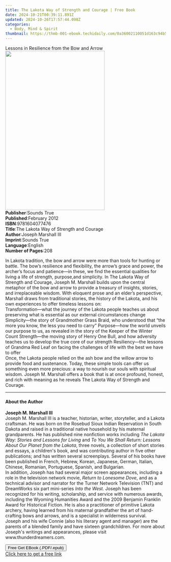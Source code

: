 ```yaml
---
title: The Lakota Way of Strength and Courage | Free Book
date: 2024-10-21T00:39:11.891Z
updated: 2024-10-26T17:57:44.098Z
categories:
  - Body, Mind & Spirit
thumbnail: https://thmb-001-ebook.techidaily.com/0a36002110051d163c94b564cd23b5c375eebb6fc6191d5b7b331fd2beca61b4.jpg
---
```

<main id="book-container">
  <div class="flex flex-col">
    <div class="book-brief flex-1 py-6 px-4 sm:p-6 md:py-10 md:px-8">
      <!-- brief-->
      <div class="book-brief-main">
        Lessons in Resilience from the Bow and Arrow
      </div>
    </div>
    <div
      class="book-meta-info flex-1 grid gap-4 col-start-1 col-end-3 row-start-1 sm:mb-6 sm:grid-cols-4 lg:gap-6 lg:col-start-2 lg:row-end-6 lg:row-span-6 lg:mb-0"
    >
      <div
        class="book-meta-info-left place-content-center mt-4 p-4 text-sm leading-6 col-start-2 col-span-2 dark:text-slate-400"
      >
        <img
          class="w-full h-500 object-cover rounded-lg sm:h-255 sm:col-span-2 lg:col-span-full"
          src="https://img-001-ebook.techidaily.com/22fed8bb19d00a7ca008ecc143db041bdcf37216b24b876c9900af528b1a73f3.jpg"
          alt=""
          width="312"
          height="500"
        />
      </div>
      <div
        class="book-meta-info-right mt-2 col-start-1 row-start-2 col-span-3 self-center"
      >
        <!-- meta data  -->
        <div class="flex flex-col px-4 md:px-8">
          <div class="flex-1">
            <strong>Publisher</strong>:<span class="px-2">Sounds True</span>
          </div>
          <div class="flex-1">
            <strong>Published</strong>:<span class="px-2">February 2012</span>
          </div>
          <div class="flex-1">
            <strong>ISBN</strong>:<span class="px-2">9781604077476</span>
          </div>
          <div class="flex-1">
            <strong>Title</strong>:<span class="px-2"
              >The Lakota Way of Strength and Courage</span
            >
          </div>
          <div class="flex-1">
            <strong>Author</strong>:<span class="px-2"
              >Joseph Marshall III</span
            >
          </div>
          <div class="flex-1">
            <strong>Imprint</strong>:<span class="px-2">Sounds True</span>
          </div>
          <div class="flex-1">
            <strong>Language</strong>:<span class="px-2">English</span>
          </div>
          <div class="flex-1">
            <strong>Number of Pages</strong>:<span class="px-2">208</span>
          </div>
        </div>
      </div>
    </div>
    <div class="book-description flex-1 py-6 px-4 sm:p-6 md:py-10 md:px-8">
      <div class="book-description-main">
        <div accordion-content="" id="description">
          <p>
            In Lakota tradition, the bow and arrow were more than tools for
            hunting or battle. The bow’s resilience and flexibility, the arrow’s
            grace and power, the archer’s focus and patience—in these, we find
            the essential qualities for living a life of strength, purpose,and
            simplicity. In The Lakota Way of Strength and Courage, Joseph M.
            Marshall builds upon the central metaphor of the bow and arrow to
            provide a treasury of insights, stories, and irreplaceable wisdom.
            With eloquent prose and an elder’s perspective, Marshall draws from
            traditional stories, the history of the Lakota, and his own
            experiences to offer timeless lessons on:<br />Transformation—what
            the journey of the Lakota people teaches us about preserving what is
            essential as our external circumstances change Simplicity—the story
            of Grandmother Grass Braid, who understood that “the more you know,
            the less you need to carry” Purpose—how the world unveils our
            purpose to us, as revealed in the story of the Keeper of the Winter
            Count Strength—the moving story of Henry One Bull, and how adversity
            teaches us to develop the true core of our strength Resiliency—the
            lessons of Grandma Red Leaf on facing the challenges of life with
            the best we have to offer<br />Once, the Lakota people relied on the
            ash bow and the willow arrow to provide food and sustenance. Today,
            these simple tools can offer us something even more precious: a way
            to nourish our souls with spiritual wisdom. Joseph M. Marshall
            offers a book that is at once profound, honest, and rich with
            meaning as he reveals The Lakota Way of Strength and Courage.
          </p>
        </div>
        <div class="accordion-fader"></div>
      </div>
    </div>
    <div class="book-excerpts flex-1 py-6 px-4 sm:p-6 md:py-10 md:px-8">
      <!-- excerpts-->
      <div class="book-excerpts-main">
        <hr />
        <h4 class="placeholder placeholder-heading">
          <span>About the Author</span>
        </h4>
        <p></p>
        <p>
          <b>Joseph M. Marshall III</b><br />Joseph M. Marshall III is a
          teacher, historian, writer, storyteller, and a Lakota craftsman. He
          was born on the Rosebud Sioux Indian Reservation in South Dakota and
          raised in a traditional native household by his maternal grandparents.
          He has published nine nonfiction works including
          <i>The Lakota Way: Stories and Lessons for Living </i>and
          <i>To You We Shall Return: Lessons About Our Planet from the Lakota</i
          >, three novels, a collection of short stories and essays, a
          children's book, and was contributing author in five other
          publications; and has written several screenplays. Several of his
          books have been published in French, Hebrew, Korean, Japanese, German,
          Italian, Chinese, Romanian, Portuguese, Spanish, and Bulgarian.<br />In
          addition, Joseph has had several major screen appearances, including a
          role in the television network movie, <i>Return to Lonesome Dove</i>,
          and as a technical advisor and narrator for the Turner Network
          Television (TNT) and DreamWorks six part mini-series
          <i>Into the West. </i>Joseph has been recognized for his writing,
          scholarship, and service with numerous awards, including the Wyoming
          Humanities Award and the 2009 Benjamin Franklin Award for Historical
          Fiction. He is also a practitioner of primitive Lakota archery, having
          learned from his maternal grandfather the art of hand-crafting bows
          and arrows, and is a specialist in wilderness survival.<br />Joseph
          and his wife Connie (also his literary agent and manager) are the
          parents of a blended family and have sixteen grandchildren. For more
          about Joseph's writings and appearances, please visit
          www.thunderdreamers.com.
        </p>
        <p></p>
      </div>
    </div>
    <div
      class="book-about-author flex-1 py-6 px-4 sm:p-6 md:py-10 md:px-8"
    ></div>
    <div class="book-free-get flex-1 py-6 px-4 sm:p-6 md:py-10 md:px-8">
      <button
        id="btn-free-get"
        class="bg-blue-500 hover:bg-blue-700 text-white font-bold py-2 px-4 rounded"
      >
        Free Get EBook (.PDF/.epub)
      </button>
      <div id="countdown-display" class="px-2 text-lg mt-2"></div>
      <a
        id="free-link"
        class="hidden bg-blue-500 hover:bg-blue-700 text-white font-bold py-2 px-4 rounded"
        href="https://www.ebooks.com/en-us/book/210761460/the-lakota-way-of-strength-and-courage/joseph-marshall-iii/"
        target="_blank"
        >Click here to get a free link</a
      >
    </div>
    <script>
      let countdownTime = 0;
      let countdownInterval = null;
      document
        .getElementById('btn-free-get')
        .addEventListener('click', startCountdown);
      function startCountdown() {
        countdownTime = new Date().getTime() + 60000 * 3;
        countdownInterval = setInterval(updateCountdown, 1000);
        document.getElementById('btn-free-get').disabled = true;
        document
          .getElementById('btn-free-get')
          .classList.add('bg-gray-500', 'cursor-not-allowed');
      }
      function updateCountdown() {
        let currentTime = new Date().getTime();
        let timeLeft = countdownTime - currentTime;
        let secondsLeft = Math.floor(timeLeft / 1000);
        document.getElementById('countdown-display').innerHTML =
          `Remaining time: ${secondsLeft} seconds.`;
        if (secondsLeft <= 0) {
          clearInterval(countdownInterval);
          document.getElementById('btn-free-get').classList.add('hidden');
          document.getElementById('free-link').classList.remove('hidden');
          document.getElementById('countdown-display').innerHTML = '';
        }
      }
    </script>
  </div>
</main>

<ins class="adsbygoogle"
      style="display:block"
      data-ad-client="ca-pub-7571918770474297"
      data-ad-slot="8358498916"
      data-ad-format="auto"
      data-full-width-responsive="true"></ins>
    